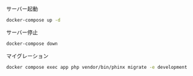 サーバー起動

```bash
docker-compose up -d
```

サーバー停止

```bash
docker-compose down
```

マイグレーション

```bash
docker compose exec app php vendor/bin/phinx migrate -e development

```
